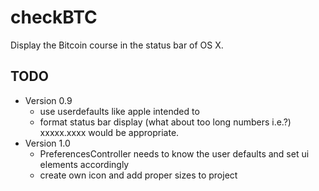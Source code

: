 checkBTC
========

Display the Bitcoin course in the status bar of OS X.

TODO
----
* Version 0.9
	* use userdefaults like apple intended to
	* format status bar display (what about too long numbers i.e.?) xxxxx.xxxx would be appropriate.
* Version 1.0
	* PreferencesController needs to know the user defaults and set ui elements accordingly
	* create own icon and add proper sizes to project